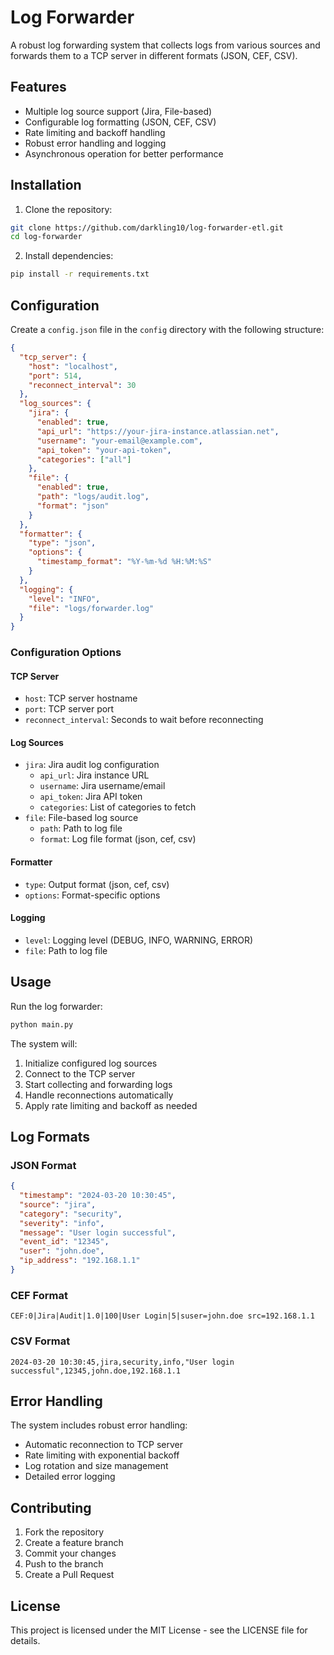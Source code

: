 # Log Forwarder

A robust log forwarding system that collects logs from various sources and forwards them to a TCP server in different formats (JSON, CEF, CSV).

## Features

- Multiple log source support (Jira, File-based)
- Configurable log formatting (JSON, CEF, CSV)
- Rate limiting and backoff handling
- Robust error handling and logging
- Asynchronous operation for better performance

## Installation

1. Clone the repository:

```bash
git clone https://github.com/darkling10/log-forwarder-etl.git
cd log-forwarder
```

2. Install dependencies:

```bash
pip install -r requirements.txt
```

## Configuration

Create a `config.json` file in the `config` directory with the following structure:

```json
{
  "tcp_server": {
    "host": "localhost",
    "port": 514,
    "reconnect_interval": 30
  },
  "log_sources": {
    "jira": {
      "enabled": true,
      "api_url": "https://your-jira-instance.atlassian.net",
      "username": "your-email@example.com",
      "api_token": "your-api-token",
      "categories": ["all"]
    },
    "file": {
      "enabled": true,
      "path": "logs/audit.log",
      "format": "json"
    }
  },
  "formatter": {
    "type": "json",
    "options": {
      "timestamp_format": "%Y-%m-%d %H:%M:%S"
    }
  },
  "logging": {
    "level": "INFO",
    "file": "logs/forwarder.log"
  }
}
```

### Configuration Options

#### TCP Server

- `host`: TCP server hostname
- `port`: TCP server port
- `reconnect_interval`: Seconds to wait before reconnecting

#### Log Sources

- `jira`: Jira audit log configuration
  - `api_url`: Jira instance URL
  - `username`: Jira username/email
  - `api_token`: Jira API token
  - `categories`: List of categories to fetch
- `file`: File-based log source
  - `path`: Path to log file
  - `format`: Log file format (json, cef, csv)

#### Formatter

- `type`: Output format (json, cef, csv)
- `options`: Format-specific options

#### Logging

- `level`: Logging level (DEBUG, INFO, WARNING, ERROR)
- `file`: Path to log file

## Usage

Run the log forwarder:

```bash
python main.py
```

The system will:

1. Initialize configured log sources
2. Connect to the TCP server
3. Start collecting and forwarding logs
4. Handle reconnections automatically
5. Apply rate limiting and backoff as needed

## Log Formats

### JSON Format

```json
{
  "timestamp": "2024-03-20 10:30:45",
  "source": "jira",
  "category": "security",
  "severity": "info",
  "message": "User login successful",
  "event_id": "12345",
  "user": "john.doe",
  "ip_address": "192.168.1.1"
}
```

### CEF Format

```
CEF:0|Jira|Audit|1.0|100|User Login|5|suser=john.doe src=192.168.1.1
```

### CSV Format

```
2024-03-20 10:30:45,jira,security,info,"User login successful",12345,john.doe,192.168.1.1
```

## Error Handling

The system includes robust error handling:

- Automatic reconnection to TCP server
- Rate limiting with exponential backoff
- Log rotation and size management
- Detailed error logging

## Contributing

1. Fork the repository
2. Create a feature branch
3. Commit your changes
4. Push to the branch
5. Create a Pull Request

## License

This project is licensed under the MIT License - see the LICENSE file for details.
